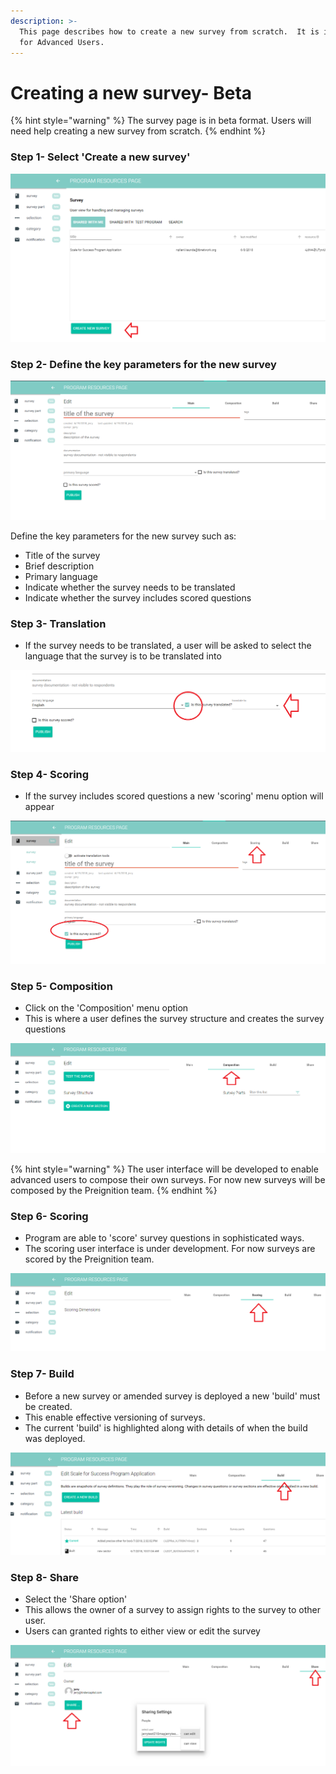 ```yaml
---
description: >-
  This page describes how to create a new survey from scratch.  It is intended
  for Advanced Users.
---
```


# Creating a new survey- Beta

{% hint style="warning" %}
The survey page is in beta format.  Users will need help creating a new survey from scratch.
{% endhint %}

### Step 1- Select 'Create a new survey'

![](../../../../.gitbook/assets/image%20%289%29.png)

### Step 2- Define the key parameters for the new survey

![](../../../../.gitbook/assets/image%20%2825%29.png)

Define the key parameters for the new survey such as:

* Title of the survey
* Brief description
* Primary language
* Indicate whether the survey needs to be translated
* Indicate whether the survey includes scored questions

### Step 3- Translation

* If the survey needs to be translated, a user will be asked to select the language that the survey is to be translated into

![](../../../../.gitbook/assets/image%20%2839%29.png)

### Step 4- Scoring

* If the survey includes scored questions a new 'scoring' menu option will appear

![](../../../../.gitbook/assets/image%20%2837%29.png)

### Step 5- Composition

* Click on the 'Composition' menu option
* This is where a user defines the survey structure and creates the survey questions

![](../../../../.gitbook/assets/image%20%2820%29.png)

{% hint style="warning" %}
The user interface will be developed to enable advanced users to compose their own surveys.  For now new surveys will be composed by the Preignition team.
{% endhint %}

### Step 6- Scoring

* Program are able to 'score' survey questions in sophisticated ways.
* The scoring user interface is under development.  For now surveys are scored by the Preignition team.

![](../../../../.gitbook/assets/image%20%2833%29.png)

### Step 7- Build

* Before a new survey or amended survey is deployed a new 'build' must be created.
* This enable effective versioning of surveys.
* The current 'build' is highlighted along with details of when the build was deployed. 

![](../../../../.gitbook/assets/image%20%2842%29.png)

### Step 8- Share

* Select the 'Share option'
* This allows the owner of a survey to assign rights to the survey to other user.
* Users can granted rights to either view or edit the survey

![](../../../../.gitbook/assets/image%20%2826%29.png)

